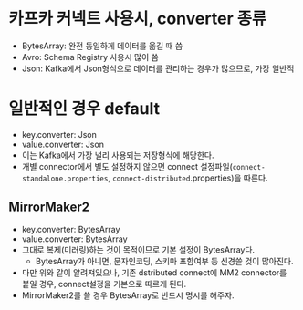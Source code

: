 # 카프카 커넥트 사용시, converter 종류
- BytesArray: 완전 동일하게 데이터를 옮길 때 씀
- Avro: Schema Registry 사용시 많이 씀
- Json: Kafka에서 Json형식으로 데이터를 관리하는 경우가 많으므로, 가장 일반적

# 일반적인 경우 default
- key.converter: Json
- value.converter: Json
- 이는 Kafka에서 가장 널리 사용되는 저장형식에 해당한다.
- 개별 connector에서 별도 설정하지 않으면 connect 설정파일(`connect-standalone.properties`, `connect-distributed`.properties)을 따른다.

## MirrorMaker2
- key.converter: BytesArray
- value.converter: BytesArray
- 그대로 복제(미러링)하는 것이 목적이므로 기본 설정이 BytesArray다.
    - BytesArray가 아니면, 문자인코딩, 스키마 포함여부 등 신경쓸 것이 많아진다.
- 다만 위와 같이 알려져있으나, 기존 dstributed connect에 MM2 connector를 붙일 경우, connect설정을 기본으로 따르게 된다.
- MirrorMaker2를 쓸 경우 BytesArray로 반드시 명시를 해주자.
